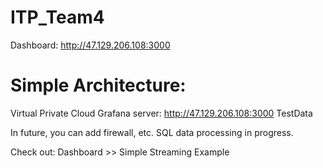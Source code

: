 # ITP_Team4

Dashboard: http://47.129.206.108:3000

# Simple Architecture:
Virtual Private Cloud 
  Grafana server: http://47.129.206.108:3000
    TestData

In future, you can add firewall, etc. 
SQL data processing in progress. 

Check out:
Dashboard >> Simple Streaming Example
